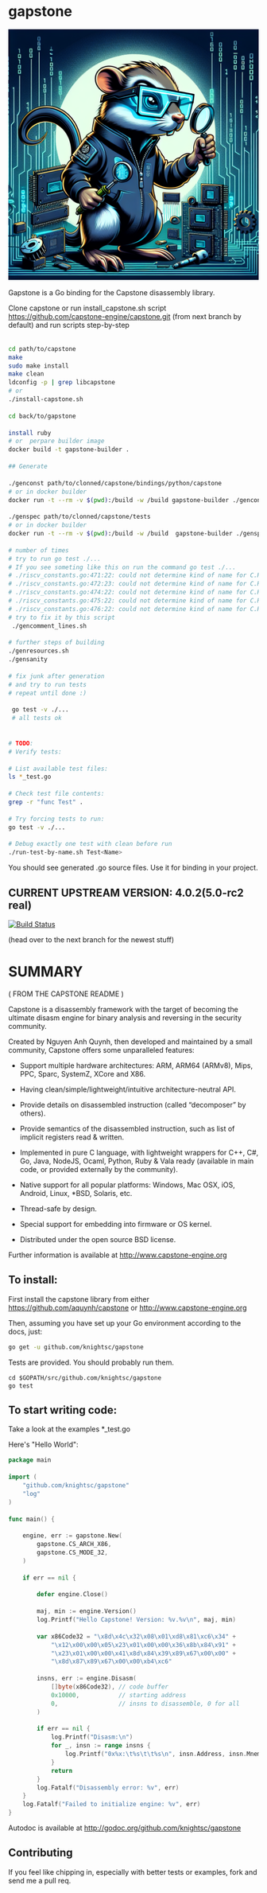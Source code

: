 gapstone
====

![logo](assets/logo.png)

Gapstone is a Go binding for the Capstone disassembly library.

Clone capstone or run install_capstone.sh script
https://github.com/capstone-engine/capstone.git
(from next branch by default)
and run scripts step-by-step
```sh

cd path/to/capstone
make 
sudo make install
make clean
ldconfig -p | grep libcapstone
# or 
./install-capstone.sh

cd back/to/gapstone

install ruby
# or  perpare builder image
docker build -t gapstone-builder .

## Generate

./genconst path/to/clonned/capstone/bindings/python/capstone
# or in docker builder
docker run -t --rm -v $(pwd):/build -w /build gapstone-builder ./genconst.rb capstone/bindings/python/capstone/

./genspec path/to/clonned/capstone/tests
# or in docker builder
docker run -t --rm -v $(pwd):/build -w /build  gapstone-builder ./genspec.rb capstone/tests/

# number of times
# try to run go test ./...
# If you see someting like this on run the command go test ./...
# ./riscv_constants.go:471:22: could not determine kind of name for C.RISCV_GRP_ISRV32C
# ./riscv_constants.go:472:23: could not determine kind of name for C.RISCV_GRP_ISRV32CF
# ./riscv_constants.go:474:22: could not determine kind of name for C.RISCV_GRP_ISRV64A
# ./riscv_constants.go:475:22: could not determine kind of name for C.RISCV_GRP_ISRV64C
# ./riscv_constants.go:476:22: could not determine kind of name for C.RISCV_GRP_ISRV64D
# try to fix it by this script
 ./gencomment_lines.sh 

# further steps of building
./genresources.sh 
./gensanity

# fix junk after generation
# and try to run tests
# repeat until done :)

 go test -v ./...
 # all tests ok 


# TODO:
# Verify tests:

# List available test files:
ls *_test.go

# Check test file contents:
grep -r "func Test" .

# Try forcing tests to run:
go test -v ./...

# Debug exactly one test with clean before run
./run-test-by-name.sh Test<Name> 
```

You should see generated .go source files.
Use it for binding in your project.

## CURRENT UPSTREAM VERSION: 4.0.2(5.0-rc2 real)
[![Build Status](https://travis-ci.org/knightsc/gapstone.svg?branch=master)](https://travis-ci.org/knightsc/gapstone)

(head over to the next branch for the newest stuff)

SUMMARY
===

( FROM THE CAPSTONE README )

Capstone is a disassembly framework with the target of becoming the ultimate
disasm engine for binary analysis and reversing in the security community.

Created by Nguyen Anh Quynh, then developed and maintained by a small community,
Capstone offers some unparalleled features:

- Support multiple hardware architectures: ARM, ARM64 (ARMv8), Mips, PPC, Sparc,
  SystemZ, XCore and X86.

- Having clean/simple/lightweight/intuitive architecture-neutral API.

- Provide details on disassembled instruction (called “decomposer” by others).

- Provide semantics of the disassembled instruction, such as list of implicit
  registers read & written.

- Implemented in pure C language, with lightweight wrappers for C++, C#, Go,
  Java, NodeJS, Ocaml, Python, Ruby & Vala ready (available in main code,
  or provided externally by the community).

- Native support for all popular platforms: Windows, Mac OSX, iOS, Android,
  Linux, *BSD, Solaris, etc.

- Thread-safe by design.

- Special support for embedding into firmware or OS kernel.

- Distributed under the open source BSD license.

Further information is available at http://www.capstone-engine.org

To install:
----

First install the capstone library from either https://github.com/aquynh/capstone
or http://www.capstone-engine.org

Then, assuming you have set up your Go environment according to the docs, just:
```bash
go get -u github.com/knightsc/gapstone
```

Tests are provided. You should probably run them.
```
cd $GOPATH/src/github.com/knightsc/gapstone
go test
```

To start writing code:
----

Take a look at the examples *_test.go

Here's "Hello World":
```go
package main

import (
    "github.com/knightsc/gapstone"
    "log"
)

func main() {

    engine, err := gapstone.New(
        gapstone.CS_ARCH_X86,
        gapstone.CS_MODE_32,
    )

    if err == nil {

        defer engine.Close()

        maj, min := engine.Version()
        log.Printf("Hello Capstone! Version: %v.%v\n", maj, min)

        var x86Code32 = "\x8d\x4c\x32\x08\x01\xd8\x81\xc6\x34" +
            "\x12\x00\x00\x05\x23\x01\x00\x00\x36\x8b\x84\x91" +
            "\x23\x01\x00\x00\x41\x8d\x84\x39\x89\x67\x00\x00" +
            "\x8d\x87\x89\x67\x00\x00\xb4\xc6"

        insns, err := engine.Disasm(
            []byte(x86Code32), // code buffer
            0x10000,           // starting address
            0,                 // insns to disassemble, 0 for all
        )

        if err == nil {
            log.Printf("Disasm:\n")
            for _, insn := range insns {
                log.Printf("0x%x:\t%s\t\t%s\n", insn.Address, insn.Mnemonic, insn.OpStr)
            }
            return
        }
        log.Fatalf("Disassembly error: %v", err)
    }
    log.Fatalf("Failed to initialize engine: %v", err)
}
```

Autodoc is available at http://godoc.org/github.com/knightsc/gapstone

Contributing
----

If you feel like chipping in, especially with better tests or examples, fork and send me a pull req.
